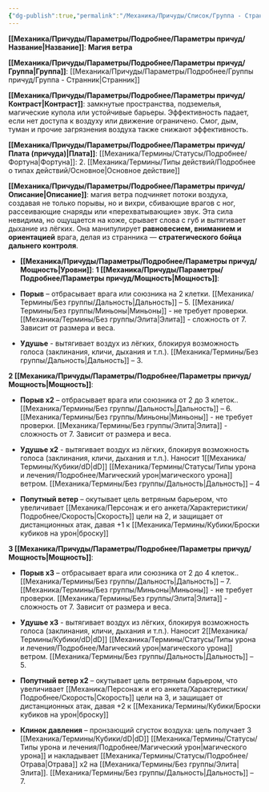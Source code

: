 ```yaml
---
{"dg-publish":true,"permalink":"/Механика/Причуды/Список/Группа - Странник/Магия ветра/","noteIcon":"","created":"2025-09-07T13:19:30.790+03:00","updated":"2025-10-20T13:31:33.056+03:00"}
---
```




**[[Механика/Причуды/Параметры/Подробнее/Параметры причуд/Название\|Название]]**: **Магия ветра**

**[[Механика/Причуды/Параметры/Подробнее/Параметры причуд/Группа\|Группа]]**: [[Механика/Причуды/Параметры/Подробнее/Группы причуд/Группа - Странник\|Странник]]  

**[[Механика/Причуды/Параметры/Подробнее/Параметры причуд/Контраст\|Контраст]]**: замкнутые пространства, подземелья, магические купола или устойчивые барьеры. Эффективность падает, если нет доступа к воздуху или движение ограничено.  Смог, дым, туман и прочие загрязнения воздуха также снижают эффективность.

**[[Механика/Причуды/Параметры/Подробнее/Параметры причуд/Плата (причуда)\|Плата]]**:  [[Механика/Термины/Статусы/Подробнее/Фортуна\|Фортуна]]: 2. [[Механика/Термины/Типы действий/Подробнее о типах действий/Основное\|Основное действие]]  

**[[Механика/Причуды/Параметры/Подробнее/Параметры причуд/Описание\|Описание]]**:  магия ветра подчиняет потоки воздуха, создавая не только порывы, но и вихри, сбивающие врагов с ног, рассеивающие снаряды или «перехватывающие» звук. Эта сила невидима, но ощущается на коже, срывает слова с губ и вытягивает дыхание из лёгких. Она манипулирует **равновесием, вниманием и ориентацией** врага, делая из странника — **стратегического бойца дальнего контроля**.


- **[[Механика/Причуды/Параметры/Подробнее/Параметры причуд/Мощность\|Уровни]]**:
**1 [[Механика/Причуды/Параметры/Подробнее/Параметры причуд/Мощность\|Мощность]]**:

- **Порыв** – отбрасывает врага или союзника на 2 клетки. [[Механика/Термины/Без группы/Дальность\|Дальность]] – 5. 
[[Механика/Термины/Без группы/Миньоны\|Миньоны]] - не требует проверки. 
[[Механика/Термины/Без группы/Элита\|Элита]] - сложность от 7. Зависит от размера и веса.

- **Удушье** - вытягивает воздух из лёгких, блокируя возможность голоса (заклинания, кличи, дыхания и т.п.). [[Механика/Термины/Без группы/Дальность\|Дальность]] – 3.


**2 [[Механика/Причуды/Параметры/Подробнее/Параметры причуд/Мощность\|Мощность]]**:
- **Порыв х2** – отбрасывает врага или союзника от 2 до 3 клеток.. [[Механика/Термины/Без группы/Дальность\|Дальность]] – 6.
[[Механика/Термины/Без группы/Миньоны\|Миньоны]] - не требует проверки.
[[Механика/Термины/Без группы/Элита\|Элита]] - сложность от 7. Зависит от размера и веса.

- **Удушье х2** - вытягивает воздух из лёгких, блокируя возможность голоса (заклинания, кличи, дыхания и т.п.). Наносит 1[[Механика/Термины/Кубики/dD\|dD]] [[Механика/Термины/Статусы/Типы урона и лечения/Подробнее/Магический урон\|магического урона]] ветром. [[Механика/Термины/Без группы/Дальность\|Дальность]] – 4


- **Попутный ветер** – окутывает цель ветряным барьером, что увеличивает [[Механика/Персонаж и его анкета/Характеристики/Подробнее/Скорость\|Скорость]] цели на 2, и защищает от дистанционных атак, давая +1 к [[Механика/Термины/Кубики/Броски кубиков на урон\|броску]]


**3 [[Механика/Причуды/Параметры/Подробнее/Параметры причуд/Мощность\|Мощность]]**:
- **Порыв х3** – отбрасывает врага или союзника от 2 до 4 клеток.. [[Механика/Термины/Без группы/Дальность\|Дальность]] – 7. 
[[Механика/Термины/Без группы/Миньоны\|Миньоны]] - не требует проверки. 
[[Механика/Термины/Без группы/Элита\|Элита]] - сложность от 7. Зависит от размера и веса.

- **Удушье х3** - вытягивает воздух из лёгких, блокируя возможность голоса (заклинания, кличи, дыхания и т.п.). Наносит 2[[Механика/Термины/Кубики/dD\|dD]] [[Механика/Термины/Статусы/Типы урона и лечения/Подробнее/Магический урон\|магического урона]] ветром. [[Механика/Термины/Без группы/Дальность\|Дальность]] – 5.


- **Попутный ветер х2** – окутывает цель ветряным барьером, что увеличивает [[Механика/Персонаж и его анкета/Характеристики/Подробнее/Скорость\|Скорость]] цели на 3, и защищает от дистанционных атак, давая +2 к [[Механика/Термины/Кубики/Броски кубиков на урон\|броску]]


- **Клинок давления** – пронзающий сгусток воздуха: цель получает 3 [[Механика/Термины/Кубики/dD\|dD]] [[Механика/Термины/Статусы/Типы урона и лечения/Подробнее/Магический урон\|магического урона]] и накладывает [[Механика/Термины/Статусы/Подробнее/Отрава\|Отрава]] х2 на [[Механика/Термины/Без группы/Элита\|Элита]]. [[Механика/Термины/Без группы/Дальность\|Дальность]] – 7.
